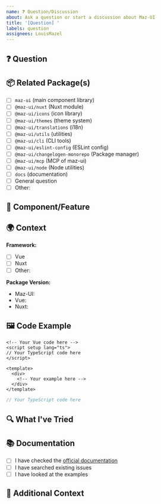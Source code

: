 ```yaml
---
name: ❓ Question/Discussion
about: Ask a question or start a discussion about Maz-UI
title: '[Question] '
labels: question
assignees: LouisMazel
---
```


## ❓ Question

<!-- Your question here -->

## 📦 Related Package(s)

<!-- Check all packages that are related to your question -->

- [ ] `maz-ui` (main component library)
- [ ] `@maz-ui/nuxt` (Nuxt module)
- [ ] `@maz-ui/icons` (icon library)
- [ ] `@maz-ui/themes` (theme system)
- [ ] `@maz-ui/translations` (i18n)
- [ ] `@maz-ui/utils` (utilities)
- [ ] `@maz-ui/cli` (CLI tools)
- [ ] `@maz-ui/eslint-config` (ESLint config)
- [ ] `@maz-ui/changelogen-monorepo` (Package manager)
- [ ] `@maz-ui/mcp` (MCP of maz-ui)
- [ ] `@maz-ui/node` (Node utilities)
- [ ] `docs` (documentation)
- [ ] General question
- [ ] Other:

## 🔧 Component/Feature

<!-- If applicable, specify the component or feature name -->

## 🌍 Context

<!-- Provide context about your project or use case -->

**Framework:**

- [ ] Vue
- [ ] Nuxt
- [ ] Other:

**Package Version:**

- Maz-UI:
- Vue:
- Nuxt:

## 🖼️ Code Example

<!-- If applicable, provide a code example -->

```vue
<!-- Your Vue code here -->
<script setup lang="ts">
// Your TypeScript code here
</script>

<template>
  <div>
    <!-- Your example here -->
  </div>
</template>
```

```typescript
// Your TypeScript code here
```

## 🔍 What I've Tried

<!-- What have you already tried or researched? -->

## 📚 Documentation

<!-- Have you checked the documentation? -->

- [ ] I have checked the [official documentation](https://maz-ui.com/)
- [ ] I have searched existing issues
- [ ] I have looked at the examples

## 📝 Additional Context

<!-- Add any other context or information -->
